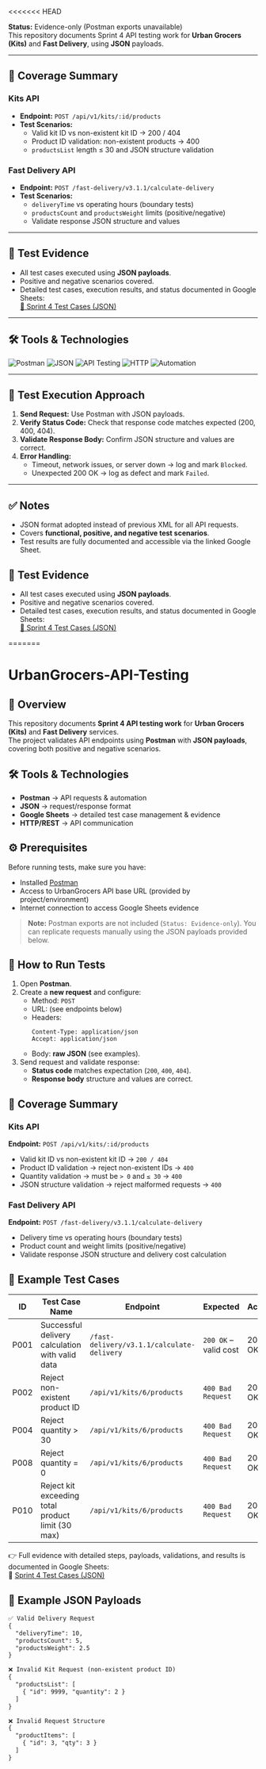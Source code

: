 <<<<<<< HEAD

**Status:** Evidence-only (Postman exports unavailable)  
This repository documents Sprint 4 API testing work for **Urban Grocers (Kits)** and **Fast Delivery**, using **JSON** payloads.

---

## 🧪 Coverage Summary

### Kits API
- **Endpoint:** `POST /api/v1/kits/:id/products`
- **Test Scenarios:**
  - Valid kit ID vs non-existent kit ID → 200 / 404
  - Product ID validation: non-existent products → 400
  - `productsList` length ≤ 30 and JSON structure validation

### Fast Delivery API
- **Endpoint:** `POST /fast-delivery/v3.1.1/calculate-delivery`
- **Test Scenarios:**
  - `deliveryTime` vs operating hours (boundary tests)
  - `productsCount` and `productsWeight` limits (positive/negative)
  - Validate response JSON structure and values

---

## 📄 Test Evidence
- All test cases executed using **JSON payloads**.
- Positive and negative scenarios covered.
- Detailed test cases, execution results, and status documented in Google Sheets:  
[📎 Sprint 4 Test Cases (JSON)](https://docs.google.com/spreadsheets/d/1EIoT3fpPra5E0-Ac9f7rUX0_qLcpxwEIY0Y8g8NbtMI/edit?usp=share_link)

---

## 🛠 Tools & Technologies

![Postman](https://img.shields.io/badge/Postman-FF6C37?style=for-the-badge&logo=postman&logoColor=white)
![JSON](https://img.shields.io/badge/JSON-000000?style=for-the-badge&logo=json&logoColor=white)
![API Testing](https://img.shields.io/badge/API%20Testing-007ACC?style=for-the-badge)
![HTTP](https://img.shields.io/badge/HTTP-009688?style=for-the-badge)
![Automation](https://img.shields.io/badge/Automation-4CAF50?style=for-the-badge)

---

## 📌 Test Execution Approach

1. **Send Request:** Use Postman with JSON payloads.  
2. **Verify Status Code:** Check that response code matches expected (200, 400, 404).  
3. **Validate Response Body:** Confirm JSON structure and values are correct.  
4. **Error Handling:**  
   - Timeout, network issues, or server down → log and mark `Blocked`.  
   - Unexpected 200 OK → log as defect and mark `Failed`.

---

## ✅ Notes
- JSON format adopted instead of previous XML for all API requests.  
- Covers **functional, positive, and negative test scenarios**.  
- Test results are fully documented and accessible via the linked Google Sheet.

## 📄 Test Evidence
- All test cases executed using **JSON payloads**.
- Positive and negative scenarios covered.
- Detailed test cases, execution results, and status documented in Google Sheets:  
[📎 Sprint 4 Test Cases (JSON)](https://docs.google.com/spreadsheets/d/1EIoT3fpPra5E0-Ac9f7rUX0_qLcpxwEIY0Y8g8NbtMI/edit?usp=share_link)



=======
# UrbanGrocers-API-Testing  

## 📌 Overview  
This repository documents **Sprint 4 API testing work** for **Urban Grocers (Kits)** and **Fast Delivery** services.  
The project validates API endpoints using **Postman** with **JSON payloads**, covering both positive and negative scenarios.  

## 🛠 Tools & Technologies  
- **Postman** → API requests & automation  
- **JSON** → request/response format  
- **Google Sheets** → detailed test case management & evidence  
- **HTTP/REST** → API communication  

## ⚙️ Prerequisites  
Before running tests, make sure you have:  
- Installed [Postman](https://www.postman.com/downloads/)  
- Access to UrbanGrocers API base URL (provided by project/environment)  
- Internet connection to access Google Sheets evidence  

> **Note:** Postman exports are not included (`Status: Evidence-only`). You can replicate requests manually using the JSON payloads provided below.  

## 🚀 How to Run Tests  
1. Open **Postman**.  
2. Create a **new request** and configure:  
   - Method: `POST`  
   - URL: (see endpoints below)  
   - Headers:  
     ```
     Content-Type: application/json
     Accept: application/json
     ```  
   - Body: **raw JSON** (see examples).  
3. Send request and validate response:  
   - **Status code** matches expectation (`200`, `400`, `404`).  
   - **Response body** structure and values are correct.  

## 🧪 Coverage Summary  

### Kits API  
**Endpoint:** `POST /api/v1/kits/:id/products`  
- Valid kit ID vs non-existent kit ID → `200 / 404`  
- Product ID validation → reject non-existent IDs → `400`  
- Quantity validation → must be `> 0` and `≤ 30` → `400`  
- JSON structure validation → reject malformed requests → `400`  

### Fast Delivery API  
**Endpoint:** `POST /fast-delivery/v3.1.1/calculate-delivery`  
- Delivery time vs operating hours (boundary tests)  
- Product count and weight limits (positive/negative)  
- Validate response JSON structure and delivery cost calculation  

## 📄 Example Test Cases  

| **ID** | **Test Case Name**                                     | **Endpoint**                               | **Expected**          | **Actual** | **Status** |
|--------|--------------------------------------------------------|--------------------------------------------|-----------------------|------------|------------|
| P001   | Successful delivery calculation with valid data        | `/fast-delivery/v3.1.1/calculate-delivery` | `200 OK` – valid cost | 200 OK     | ✅ PASSED  |
| P002   | Reject non-existent product ID                         | `/api/v1/kits/6/products`                  | `400 Bad Request`     | 200 OK     | ❌ FAILED  |
| P004   | Reject quantity > 30                                   | `/api/v1/kits/6/products`                  | `400 Bad Request`     | 200 OK     | ❌ FAILED  |
| P008   | Reject quantity = 0                                    | `/api/v1/kits/6/products`                  | `400 Bad Request`     | 200 OK     | ❌ FAILED  |
| P010   | Reject kit exceeding total product limit (30 max)      | `/api/v1/kits/6/products`                  | `400 Bad Request`     | 200 OK     | ❌ FAILED  |

👉 Full evidence with detailed steps, payloads, validations, and results is documented in Google Sheets:  
📎 [Sprint 4 Test Cases (JSON)](PUT-YOUR-GOOGLE-SHEET-LINK-HERE)  


## 🧾 Example JSON Payloads  

```md
✅ Valid Delivery Request
{
  "deliveryTime": 10,
  "productsCount": 5,
  "productsWeight": 2.5
}

❌ Invalid Kit Request (non-existent product ID)
{
  "productsList": [
    { "id": 9999, "quantity": 2 }
  ]
}

❌ Invalid Request Structure
{
  "productItems": [
    { "id": 3, "qty": 3 }
  ]
}
